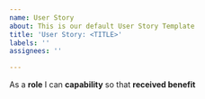 ```yaml
---
name: User Story
about: This is our default User Story Template
title: 'User Story: <TITLE>'
labels: ''
assignees: ''

---
```


As a **role** I can **capability** so that **received benefit**
